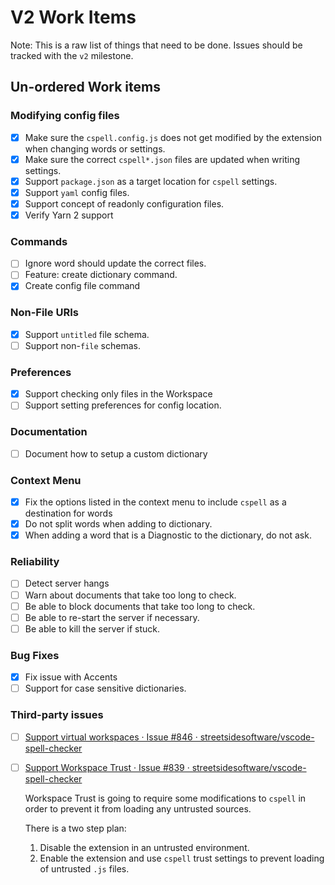 # V2 Work Items

Note: This is a raw list of things that need to be done.
Issues should be tracked with the `v2` milestone.

## Un-ordered Work items

### Modifying config files

-   [x] Make sure the `cspell.config.js` does not get modified by the extension when changing words or settings.
-   [x] Make sure the correct `cspell*.json` files are updated when writing settings.
-   [x] Support `package.json` as a target location for `cspell` settings.
-   [x] Support `yaml` config files.
-   [x] Support concept of readonly configuration files.
-   [x] Verify Yarn 2 support

### Commands

-   [ ] Ignore word should update the correct files.
-   [ ] Feature: create dictionary command.
-   [x] Create config file command

### Non-File URIs

-   [x] Support `untitled` file schema.
-   [ ] Support non-`file` schemas.

### Preferences

-   [x] Support checking only files in the Workspace
-   [ ] Support setting preferences for config location.

### Documentation

-   [ ] Document how to setup a custom dictionary

### Context Menu

-   [x] Fix the options listed in the context menu to include `cspell` as a destination for words
-   [x] Do not split words when adding to dictionary.
-   [x] When adding a word that is a Diagnostic to the dictionary, do not ask.

### Reliability

-   [ ] Detect server hangs
-   [ ] Warn about documents that take too long to check.
-   [ ] Be able to block documents that take too long to check.
-   [ ] Be able to re-start the server if necessary.
-   [ ] Be able to kill the server if stuck.

### Bug Fixes

-   [x] Fix issue with Accents
-   [ ] Support for case sensitive dictionaries.

### Third-party issues

-   [ ] [Support virtual workspaces · Issue #846 · streetsidesoftware/vscode-spell-checker](https://github.com/streetsidesoftware/vscode-spell-checker/issues/846)
-   [ ] [Support Workspace Trust · Issue #839 · streetsidesoftware/vscode-spell-checker](https://github.com/streetsidesoftware/vscode-spell-checker/issues/839)

    Workspace Trust is going to require some modifications to `cspell` in order to prevent it from
    loading any untrusted sources.

    There is a two step plan:

    1. Disable the extension in an untrusted environment.
    2. Enable the extension and use `cspell` trust settings to prevent loading of untrusted `.js` files.
